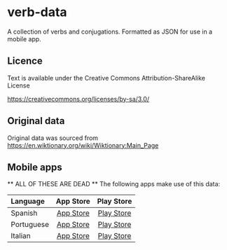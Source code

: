 # verb-data

A collection of verbs and conjugations.  Formatted as JSON for use in a mobile app.

## Licence

Text is available under the Creative Commons Attribution-ShareAlike License

https://creativecommons.org/licenses/by-sa/3.0/

## Original data

Original data was sourced from https://en.wiktionary.org/wiki/Wiktionary:Main_Page

## Mobile apps

** ALL OF THESE ARE DEAD **
The following apps make use of this data:

| Language | App Store | Play Store |
| :--- | :---: | :---:  |
| Spanish |[App Store][spanish-app-link]|[Play Store][spanish-play-link]|
| Portuguese |[App Store][portuguese-app-link]|[Play Store][portuguese-play-link]|
| Italian |[App Store][italian-app-link]|[Play Store][italian-play-link]|

[spanish-app-link]: https://itunes.apple.com/gb/app/spanish-verbs/id1187878897?mt=8
[spanish-play-link]: https://play.google.com/store/apps/details?id=verbviewer.esverbs.droid&hl=en_GB
[italian-app-link]: https://itunes.apple.com/us/app/italian-verbs-dictionary/id1258282814?ls=1&mt=8
[italian-play-link]: https://play.google.com/store/apps/details?id=verbviewer.itverbs.droid&hl=en_GB
[portuguese-app-link]: https://itunes.apple.com/gb/app/portuguese-verbs/id1254828017?mt=8
[portuguese-play-link]: https://play.google.com/store/apps/details?id=verbviewer.ptverbs.droid&hl=en_GB
